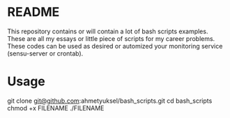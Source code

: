 # README

This repository contains or will contain a lot of bash scripts examples. These are all my essays or little piece of scripts for my career problems. These codes can be used as desired or automized your monitoring service (sensu-server or crontab).

# Usage
git clone git@github.com:ahmetyuksel/bash_scripts.git
cd bash_scripts
chmod +x FILENAME
./FILENAME
